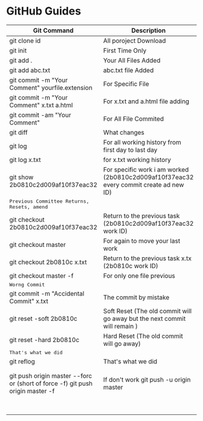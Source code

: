 # GitHub Guides

| Git Command | Description |
|-------------|-------------|
| git clone id | All poroject Download |
| git init | First Time Only  |
| git add . | Your All Files Added |
| git add abc.txt | abc.txt file Added |
| git commit -m "Your Comment" yourfile.extension | For Specific File |
| git commit -m "Your Comment" x.txt a.html | For x.txt and a.html file adding |
| git commit -am "Your Comment" | For All File Commited |
| git diff | What changes |
| git log | For all working history from first day to last day  |
| git log x.txt | for x.txt working history |
| git show 2b0810c2d009af10f37eac32 | For specific work i am worked (2b0810c2d009af10f37eac32 every commit create ad new ID) |
| <kbd>Previous Committee Returns, Resets, amend</kbd>|
| git checkout 2b0810c2d009af10f37eac32 | Return to the previous task (2b0810c2d009af10f37eac32 work ID) |
| git checkout master | For again to move your last work |
| git checkout 2b0810c x.txt |  Return to the previous task x.tx (2b0810c work ID) |
| git checkout master -f | For only one file previous |
|<kbd>Worng Commit</kbd>|
| git commit -m "Accidental Commit" x.txt | The commit by mistake |
| git reset -soft 2b0810c | Soft Reset (The old commit will go away but the next commit will remain ) |
| git reset -hard 2b0810c | Hard Reset (The old commit will go away) |
|<kbd>That's what we did</kbd>|
| git reflog | That's what we did |
|  |  |
|  |  |
| git push origin master --forc or (short of force -f) git push origin master -f | If don't work git push -u origin master |
|  |  |
|  |  |
|  |  |
|  |  |
|  |  |
|  |  |
|  |  |
|  |  |
